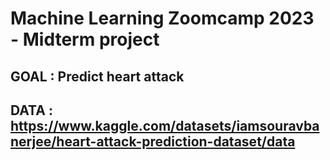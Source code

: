 # Machine Learning Zoomcamp 2023 - Midterm project 

## GOAL : Predict heart attack 

## DATA : https://www.kaggle.com/datasets/iamsouravbanerjee/heart-attack-prediction-dataset/data
